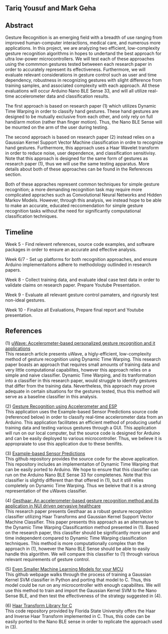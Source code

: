 ## Tariq Yousuf and Mark Geha

## Abstract

Gesture Recognition is an emerging field with a breadth of use ranging from improved human-computer interactions, medical care, and numerous more applications.
In this project, we are analyzing two efficient, low-complexity gesture recognition algorithms in hopes to undertand the best approach for ultra low-power microcontrollers. 
We will test each of these approaches using the commmon gestures tested betweeen each research paper in order to accurately represent its effectiveness. Furthermore, we will
evaluate relevant considerations in gesture control such as user and time dependency, robustness in recognizing gestures with slight difference from training samples, and 
associated complexity with each approach. All these evaluations will occur Arduino Nano BLE Sense 33, and will all utilize real-time accelerometer data and classification results.


The first approach is based on research paper (1) which utilizes Dynamic Time Warping in order to classify hand gestures. These hand gestures are designed to be mutually 
exclusive from each other, and only rely on full hand/arm motion (rather than finger motion). Thus, the Nano BLE Sense will be mounted on the arm of the user during testing.

The second approach is based on research paper (2) instead relies on a Gaussian Kernel Support Vector Machine classification in ordre to recognize hand gestures. Furthermore,
this approach uses a Haar Wavelet transform in order to reduce noise, user dependence, and classification sensitivisy. Note that this approach is designed for the same form of
gestures as research paper (1), thus we will use the same testing apparatus. More details about both of these approaches can be found in the References section.

Both of these appraches represent common techniques for simple gesture recognition; a more demanding recognition task may require more complicated appraches such as Convolutional
Neural Networks and Hidden Markov Models. However, through this analysis, we instead hope to be able to make an accurate, educated reccomendation for simple gesture recognition tasks
without the need for significantly computational classification techniques.   

## Timeline

Week 5 - Find relevent references, source code examples, and software packages in order to ensure an accurate and effective analysis.

Week 6/7 - Set up platforms for both recognition approaches, and ensure Arduino implementaitons adhere to methodology outlinded in research papers.

Week 8 - Collect training data, and evaluate ideal case test data in order to validate claims on research paper. Prepare Youtube Presentation.

Week 9 - Evaluate all relevant gesture control pamaters, and rigoursly test non-ideal gestures. 

Week 10 - Finalize all Evaluations, Prepare final report and Youtube presentation.  

## References 

(1) [uWave: Accelerometer-based personalized gesture recognition and it applications](https://www.sciencedirect.com/science/article/abs/pii/S1574119209000674) \
This research article presents uWave, a higly-efficient, low-complexity method of gesture recognition using Dynamic Time Warping. This research paper boasts 
an approach that requires small amounts of training data and very little computational capabilites, however this approach relies on a simple and naive classifier.
Dynamic Time Warping, and its tranformation into a classifier in this research paper, would struggle to identify gestures that differ from the training data. Nevertheless,
this approach may prove adequate in certain situations for the gestures tested, thus this method will serve as a baseline classifier in this analysis.

(2) [Gesture Recognition using Accelerometer and ESP](https://create.arduino.cc/projecthub/mellis/gesture-recognition-using-accelerometer-and-esp-71faa1) \
This application uses the Example-based Sensor Predictions source code (referenced below) in order to classify real-time accelerometer data from an Arduino.
This application facilitates an efficient method of producing useful training data and testing various gestures through a GUI. This application will run on our
local computer, but the source code is designed for Arduino and can be easily deployed to various microcontroller. Thus, we believe it is appropraiate to use
this application due to these benifits. 

(3) [Example-based Sensor Predictions](https://github.com/damellis/ESP) \
This github repository provides the source code for the above application. This repository includes an implementaiton of Dynamic Time Warping that can be easily ported to Arduino.
We hope to ensure that this classifier can run on the Arduino Nano BLE Sense 33 for completenes. Note that this classifier is slightly different than that offered in (1), but 
it still relies completely on Dynamic Time Warping. Thus we beleive that it is a strong representation of the uWaves classifier.


(4) [Gesthaar: An accelerometer-based gesture recognition method and its application in NUI driven pervasive healthcare](https://ieeexplore.ieee.org/abstract/document/6152471) \
This research paper presents Gesthaar as a robust gesture recognition classifier utilizing Haar Transforms and Gaussian Kernel Support Vector Machine Classifier. This paper presents this
approach as an alternatuve to the Dynamic Time Warping Classificantion method presented in (1). Based on the research paper, this classifier should be significantly more user and time independent
compared to Dynamic Time Warping classification techniques. This method is more computationally complex than the approach in (1), however the Nano BLE Sense should be able to easily handle
this algorithm. We will compare this classifier to (1) through various relevant requirements of gesture control. 

(5) [Even Smaller Machine Learning Models for your MCU](https://eloquentarduino.github.io/2020/02/even-smaller-machine-learning-models-for-your-mcu/) \
This github webpage walks through the process of training a Gaussian Kernel SVM classifier in Python and porting that model to C. Thus, this model could be run on any microcontroller
with enough capabilites. We will use this method to train and import the Gaussian Kernel SVM to the Nano Sense BLE, and then test the effectiveness of the strategy suggested in (4). 

(6) [Haar Transform Library for C](https://people.sc.fsu.edu/~jburkardt/c_src/haar/haar.html) \
This code repository provided by Florida State University offers the Haar and Inverse Haar Transform implemented in C. Thus, this code can be easily ported to the Nano BLE sense in order to 
replicate the approach used in (3).




